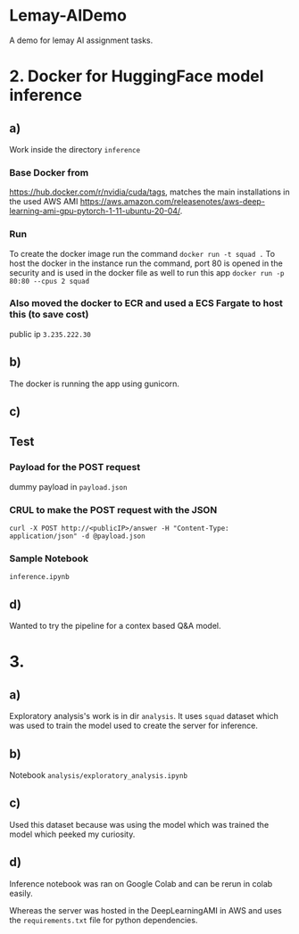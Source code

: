 # Lemay-AIDemo
A demo for lemay AI assignment tasks. 


# 2. Docker for HuggingFace model inference
## a)
Work inside the directory `inference` 
### Base Docker from
https://hub.docker.com/r/nvidia/cuda/tags, matches the main installations in the used AWS AMI https://aws.amazon.com/releasenotes/aws-deep-learning-ami-gpu-pytorch-1-11-ubuntu-20-04/.

### Run
To create the docker image run the command
```docker run -t squad .```
To host the docker in the instance run the command, port 80 is opened in the security and is used in the docker file as well to run this app
```docker run -p 80:80 --cpus 2 squad```

### Also moved the docker to ECR and used a ECS Fargate to host this (to save cost)
public ip `3.235.222.30`

## b)
The docker is running the app using gunicorn.

## c)
## Test 
### Payload for the POST request
dummy payload in `payload.json`

### CRUL to make the POST request with the JSON
```curl -X POST http://<publicIP>/answer -H "Content-Type: application/json" -d @payload.json```

### Sample Notebook
`inference.ipynb`

## d)
Wanted to try the pipeline for a contex based Q&A model.


# 3. 
## a)
Exploratory analysis's work is in dir `analysis`. It uses `squad` dataset which was used to train the model used to create the server for inference.

## b)
Notebook `analysis/exploratory_analysis.ipynb`

## c) 
Used this dataset because was using the model which was trained the model which peeked my curiosity.

## d)
Inference notebook was ran on Google Colab and can be rerun in colab easily.

Whereas the server was hosted in the DeepLearningAMI in AWS and uses the `requirements.txt` file for python dependencies.
